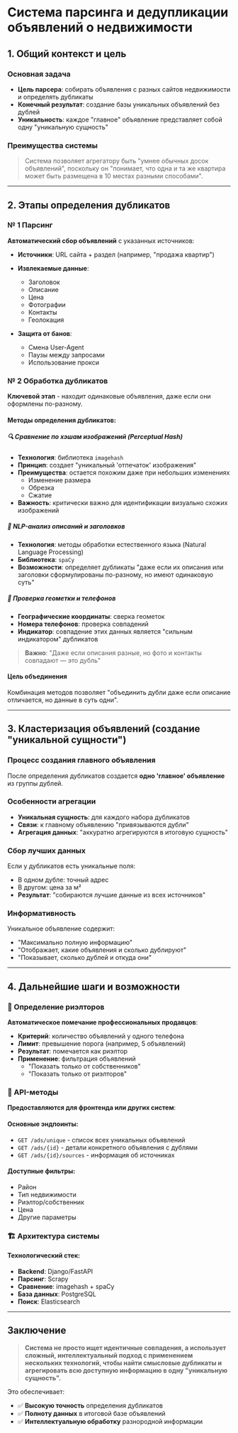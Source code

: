 # Система парсинга и дедупликации объявлений о недвижимости

## 1. Общий контекст и цель

### Основная задача
- **Цель парсера**: собирать объявления с разных сайтов недвижимости и определять дубликаты
- **Конечный результат**: создание базы уникальных объявлений без дублей
- **Уникальность**: каждое "главное" объявление представляет собой одну "уникальную сущность"

### Преимущества системы
> Система позволяет агрегатору быть "умнее обычных досок объявлений", поскольку он "понимает, что одна и та же квартира может быть размещена в 10 местах разными способами".

---

## 2. Этапы определения дубликатов

### № 1 Парсинг
**Автоматический сбор объявлений** с указанных источников:

- **Источники**: URL сайта + раздел (например, "продажа квартир")
- **Извлекаемые данные**:
  - Заголовок
  - Описание
  - Цена
  - Фотографии
  - Контакты
  - Геолокация

- **Защита от банов**:
  - Смена User-Agent
  - Паузы между запросами
  - Использование прокси

### № 2 Обработка дубликатов
**Ключевой этап** - находит одинаковые объявления, даже если они оформлены по-разному.

#### Методы определения дубликатов:

##### 🔍 **Сравнение по хэшам изображений (Perceptual Hash)**
- **Технология**: библиотека `imagehash`
- **Принцип**: создает "уникальный 'отпечаток' изображения"
- **Преимущества**: остается похожим даже при небольших изменениях
  - Изменение размера
  - Обрезка
  - Сжатие
- **Важность**: критически важно для идентификации визуально схожих изображений

##### 📝 **NLP-анализ описаний и заголовков**
- **Технология**: методы обработки естественного языка (Natural Language Processing)
- **Библиотека**: `spaCy`
- **Возможности**: определяет дубликаты "даже если их описания или заголовки сформулированы по-разному, но имеют одинаковую суть"

##### 📍 **Проверка геометки и телефонов**
- **Географические координаты**: сверка геометок
- **Номера телефонов**: проверка совпадений
- **Индикатор**: совпадение этих данных является "сильным индикатором" дубликатов

> **Важно**: "Даже если описания разные, но фото и контакты совпадают — это дубль"

#### Цель объединения
Комбинация методов позволяет "объединить дубли даже если описание отличается, но данные в суть одни".

---

## 3. Кластеризация объявлений (создание "уникальной сущности")

### Процесс создания главного объявления
После определения дубликатов создается **одно 'главное' объявление** из группы дублей.

### Особенности агрегации
- **Уникальная сущность**: для каждого набора дубликатов
- **Связи**: к главному объявлению "привязываются дубли"
- **Агрегация данных**: "аккуратно агрегируются в итоговую сущность"

### Сбор лучших данных
Если у дубликатов есть уникальные поля:
- В одном дубле: точный адрес
- В другом: цена за м²
- **Результат**: "собираются лучшие данные из всех источников"

### Информативность
Уникальное объявление содержит:
- "Максимально полную информацию"
- "Отображает, какие объявления и сколько дублируют"
- "Показывает, сколько дублей и откуда они"

---

## 4. Дальнейшие шаги и возможности

### 🤖 Определение риэлторов
**Автоматическое помечание профессиональных продавцов**:

- **Критерий**: количество объявлений у одного телефона
- **Лимит**: превышение порога (например, 5 объявлений)
- **Результат**: помечается как риэлтор
- **Применение**: фильтрация объявлений
  - "Показать только от собственников"
  - "Показать только от риэлторов"

### 🔌 API-методы
**Предоставляются для фронтенда или других систем**:

#### Основные эндпоинты:
- `GET /ads/unique` - список всех уникальных объявлений
- `GET /ads/{id}` - детали конкретного объявления с дублями
- `GET /ads/{id}/sources` - информация об источниках

#### Доступные фильтры:
- Район
- Тип недвижимости
- Риэлтор/собственник
- Цена
- Другие параметры

### 🏗️ Архитектура системы

#### Технологический стек:
- **Backend**: Django/FastAPI
- **Парсинг**: Scrapy
- **Сравнение**: imagehash + spaCy
- **База данных**: PostgreSQL
- **Поиск**: Elasticsearch

---

## Заключение

> **Система не просто ищет идентичные совпадения, а использует сложный, интеллектуальный подход с применением нескольких технологий, чтобы найти смысловые дубликаты и агрегировать всю доступную информацию в одну "уникальную сущность".**

Это обеспечивает:
- ✅ **Высокую точность** определения дубликатов
- ✅ **Полноту данных** в итоговой базе объявлений
- ✅ **Интеллектуальную обработку** разнородной информации
